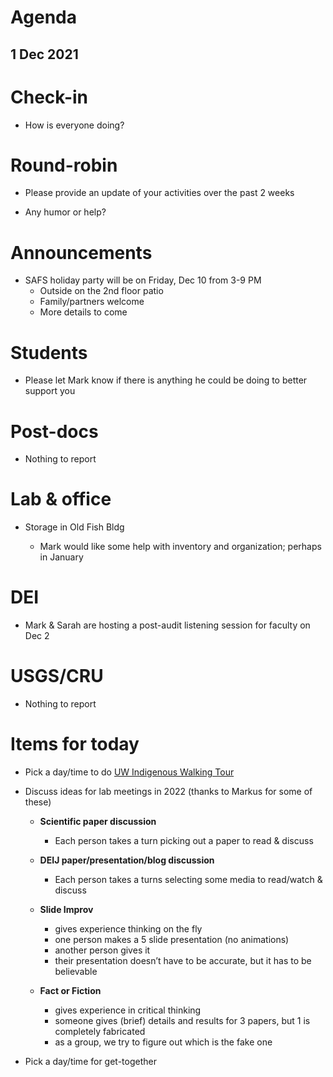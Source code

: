 # Agenda

## 1 Dec 2021


# Check-in

* How is everyone doing?


# Round-robin

* Please provide an update of your activities over the past 2 weeks

* Any humor or help?


# Announcements

* SAFS holiday party will be on Friday, Dec 10 from 3-9 PM
    * Outside on the 2nd floor patio
    * Family/partners welcome
    * More details to come


# Students

* Please let Mark know if there is anything he could be doing to better support you


# Post-docs

* Nothing to report


# Lab & office

* Storage in Old Fish Bldg

    - Mark would like some help with inventory and organization; perhaps in January


# DEI

* Mark & Sarah are hosting a post-audit listening session for faculty on Dec 2
 

# USGS/CRU

* Nothing to report


# Items for today

* Pick a day/time to do [UW Indigenous Walking Tour](https://ais.washington.edu/sites/ais/files/documents/indigenous_walking_tour_at_the_uw.pdf)

* Discuss ideas for lab meetings in 2022 (thanks to Markus for some of these)
    * **Scientific paper discussion**
        * Each person takes a turn picking out a paper to read & discuss
    
    * **DEIJ paper/presentation/blog discussion**
        * Each person takes a turns selecting some media to read/watch & discuss
    
    * **Slide Improv**
        * gives experience thinking on the fly
        * one person makes a 5 slide presentation (no animations)
        * another person gives it
        * their presentation doesn’t have to be accurate, but it has to be believable
    
    * **Fact or Fiction**
        * gives experience in critical thinking
        * someone gives (brief) details and results for 3 papers, but 1 is completely fabricated
        * as a group, we try to figure out which is the fake one

* Pick a day/time for get-together
